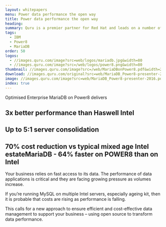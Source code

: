 ```yaml
---
layout: whitepapers
menu: Power data performance the open way
title: Power data performance the open way
heading: 
summary: Quru is a premier partner for Red Hat and leads on a number of infrastructure technologies including Ansible, OpenShift and Virtualisation. Quru will always give best advice and can reduce your infrastructure costs.
tags:
  - IBM
  - Power8
  - MariaDB
order: 50
logos: 
  - //images.quru.com/image?src=web/logos/mariadb.jpg&width=80
  - //images.quru.com/image?src=/web/logos/power8.png&width=80
thumbnail: //images.quru.com/image?src=/web/MariaDBonPower8.pdf&width=276&height=207&bottom=0.32188&right=0.74009&left=0.26432&top=0.06875
download: //images.quru.com/original?src=web/MariaDB_Power8-presenter-2016.pdf
image: //images.quru.com/image?src=web/MariaDB_Power8-presenter-2016.pdf&width=450
index: true
---
```


Optimised Enterprise MariaDB on Power8 delivers

## 3x better performance than Haswell Intel
## Up to 5:1 server consolidation
## 70% cost reduction vs typical mixed age Intel estateMariaDB - 64% faster on POWER8 than on Intel

Your business relies on fast access to its data. The performance of data applications is critical and they are facing growing pressure as volumes increase.

If you&rsquo;re running MySQL on multiple Intel servers, especially ageing kit, then it is probable that costs are rising as performance is falling.

This calls for a new approach to ensure efficient and cost-effective data management to support your business – using open source to transform data performance.
